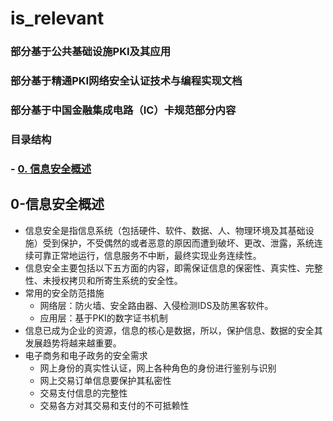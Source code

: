 # is_relevant
### 部分基于公共基础设施PKI及其应用
### 部分基于精通PKI网络安全认证技术与编程实现文档
### 部分基于中国金融集成电路（IC）卡规范部分内容


### 目录结构
### - [0. 信息安全概述](#0-面向对象概述)




## 0-信息安全概述
* 信息安全是指信息系统（包括硬件、软件、数据、人、物理环境及其基础设施）受到保护，不受偶然的或者恶意的原因而遭到破坏、更改、泄露，系统连续可靠正常地运行，信息服务不中断，最终实现业务连续性。
* 信息安全主要包括以下五方面的内容，即需保证信息的保密性、真实性、完整性、未授权拷贝和所寄生系统的安全性。
* 常用的安全防范措施
  * 网络层：防火墙、安全路由器、入侵检测IDS及防黑客软件。
  * 应用层：基于PKI的数字证书机制
* 信息已成为企业的资源，信息的核心是数据，所以，保护信息、数据的安全其发展趋势将越来越重要。
* 电子商务和电子政务的安全需求
  * 网上身份的真实性认证，网上各种角色的身份进行鉴别与识别
  * 网上交易订单信息要保护其私密性
  * 交易支付信息的完整性
  * 交易各方对其交易和支付的不可抵赖性
  

